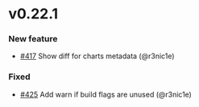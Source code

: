 # v0.22.1

### New feature

* [#417](https://github.com/helmwave/helmwave/issues/417) Show diff for charts metadata (@r3nic1e)

### Fixed

* [#425](https://github.com/helmwave/helmwave/issues/425) Add warn if build flags are unused (@r3nic1e)

